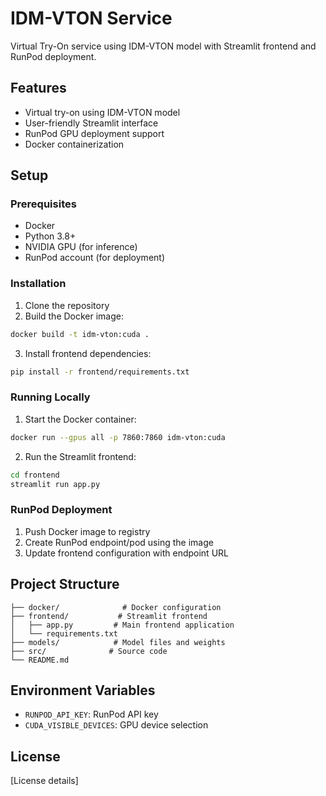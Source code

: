 # IDM-VTON Service

Virtual Try-On service using IDM-VTON model with Streamlit frontend and RunPod deployment.

## Features
- Virtual try-on using IDM-VTON model
- User-friendly Streamlit interface
- RunPod GPU deployment support
- Docker containerization

## Setup

### Prerequisites
- Docker
- Python 3.8+
- NVIDIA GPU (for inference)
- RunPod account (for deployment)

### Installation
1. Clone the repository
2. Build the Docker image:
```bash
docker build -t idm-vton:cuda .
```

3. Install frontend dependencies:
```bash
pip install -r frontend/requirements.txt
```

### Running Locally
1. Start the Docker container:
```bash
docker run --gpus all -p 7860:7860 idm-vton:cuda
```

2. Run the Streamlit frontend:
```bash
cd frontend
streamlit run app.py
```

### RunPod Deployment
1. Push Docker image to registry
2. Create RunPod endpoint/pod using the image
3. Update frontend configuration with endpoint URL

## Project Structure
```
├── docker/              # Docker configuration
├── frontend/           # Streamlit frontend
│   ├── app.py         # Main frontend application
│   └── requirements.txt
├── models/            # Model files and weights
├── src/              # Source code
└── README.md
```

## Environment Variables
- `RUNPOD_API_KEY`: RunPod API key
- `CUDA_VISIBLE_DEVICES`: GPU device selection

## License
[License details]
